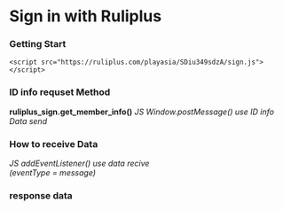 # Sign in with Ruliplus

### Getting Start
```
<script src="https://ruliplus.com/playasia/SDiu349sdzA/sign.js"></script>
```

### ID info requset Method
**ruliplus_sign.get_member_info()**
*JS Window.postMessage() use ID info Data send*

### How to receive Data
*JS addEventListener() use data recive  
(eventType = message)*

### response data
